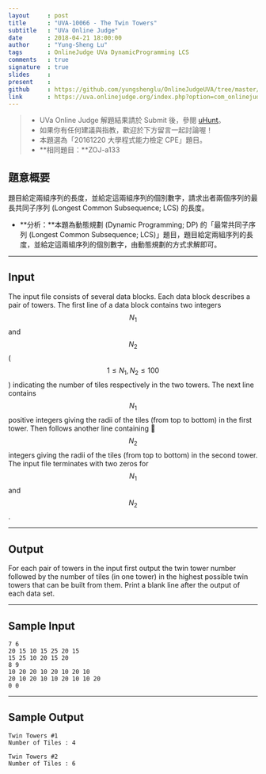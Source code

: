 ```yaml
---
layout     : post
title      : "UVA-10066 - The Twin Towers"
subtitle   : "UVa Online Judge"
date       : 2018-04-21 18:00:00
author     : "Yung-Sheng Lu"
tags       : OnlineJudge UVa DynamicProgramming LCS
comments   : true
signature  : true
slides     : 
present    :
github     : https://github.com/yungshenglu/OnlineJudgeUVA/tree/master/UVA-10066
link       : https://uva.onlinejudge.org/index.php?option=com_onlinejudge&Itemid=8&page=show_problem&problem=1007
---
```


> * UVa Online Judge 解題結果請於 Submit 後，參閱 [uHunt](https://uhunt.onlinejudge.org/)。
> * 如果你有任何建議與指教，歡迎於下方留言一起討論喔！
> * 本題選為「20161220 大學程式能力檢定 CPE」題目。
> * **相同題目：**ZOJ-a133

## 題意概要

題目給定兩組序列的長度，並給定這兩組序列的個別數字，請求出者兩個序列的最長共同子序列 (Longest Common Subsequence; LCS) 的長度。
* **分析：**本題為動態規劃 (Dynamic Programming; DP) 的「最常共同子序列 (Longest Common Subsequence; LCS)」題目，題目給定兩組序列的長度，並給定這兩組序列的個別數字，由動態規劃的方式求解即可。

---
## Input

The input file consists of several data blocks. Each data block describes a pair of towers. The first line of a data block contains two integers $$N_1$$ and $$N_2$$ ($$1 \le N_1, N_2 \le 100$$) indicating the number of tiles respectively in the two towers. The next line contains $$N_1$$ positive integers giving the radii of the tiles (from top to bottom) in the first tower. Then follows another line containing $$N_2$$ integers giving the radii of the tiles (from top to bottom) in the second tower. The input file terminates with two zeros for $$N_1$$ and $$N_2$$.

---
## Output

For each pair of towers in the input first output the twin tower number followed by the number of tiles (in one tower) in the highest possible twin towers that can be built from them. Print a blank line after the output of each data set.

---
## Sample Input

```
7 6
20 15 10 15 25 20 15
15 25 10 20 15 20
8 9
10 20 20 10 20 10 20 10
20 10 20 10 10 20 10 10 20
0 0
```

---
## Sample Output

```
Twin Towers #1
Number of Tiles : 4

Twin Towers #2
Number of Tiles : 6

```